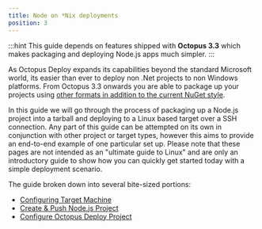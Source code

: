```yaml
---
title: Node on *Nix deployments
position: 3
---
```



:::hint
This guide depends on features shipped with **Octopus 3.3** which makes packaging and deploying Node.js apps much simpler.
:::


As Octopus Deploy expands its capabilities beyond the standard Microsoft world, its easier than ever to deploy non .Net projects to non Windows platforms. From Octopus 3.3 onwards you are able to package up your projects using [other formats in addition to the current NuGet style](/docs/home/packaging-applications/supported-packages.md).


In this guide we will go through the process of packaging up a Node.js project into a tarball and deploying to a Linux based target over a SSH connection. Any part of this guide can be attempted on its own in conjunction with other project or target types, however this aims to provide an end-to-end example of one particular set up. Please note that these pages are not intended as an "ultimate guide to Linux" and are only an introductory guide to show how you can quickly get started today with a simple deployment scenario.


The guide broken down into several bite-sized portions:


- [Configuring Target Machine](/docs/home/guides/node-on-nix-deployments/configuring-target-machine.md)
- [Create & Push Node.js Project](/docs/home/guides/node-on-nix-deployments/create-&-push-node.js-project.md)
- [Configure Octopus Deploy Project](/docs/home/guides/node-on-nix-deployments/configure-octopus-deploy-project.md)
